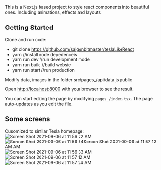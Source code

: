 This is a Next.js based project to style react components into beautiful ones. Including animations, effects and layouts

## Getting Started
Clone and run code: 
- git clone https://github.com/saigonbitmaster/teslaLikeReact
- yarn //install node depedenceis
- yarn run dev //run development mode 
- yarn run build //build websie
- yarn run start //run production

Modify data, images in the folder
src/pages_/api/data.js
public

Open [http://localhost:8000](http://localhost:8000) with your browser to see the result.

You can start editing the page by modifying `pages_/index.tsx`. The page auto-updates as you edit the file.

## Some screens
Cusomized to similar Tesla homepage:
![Screen Shot 2021-09-06 at 11 56 22 AM](https://user-images.githubusercontent.com/89018674/132180413-aa6ef60d-2fed-430c-892d-405ac3f86dcf.jpg)
![Screen Shot 2021-09-06 at 11 56 54![Screen Shot 2021-09-06 at 11 57 12 AM](https://user-images.githubusercontent.com/89018674/132181780-4cbf9208-5a4f-4ab4-99a1-aa3d6f189c79.jpg)
 AM](https://user-images.githubusercontent.com/89018674/132181614-e36df7b2-e316-406a-a845-d8490c5314ae.jpg)
 ![Screen Shot 2021-09-06 at 11 56 33 AM](https://user-images.githubusercontent.com/89018674/132182265-201fb617-7481-43dd-a94f-f21489686822.jpg)
![Screen Shot 2021-09-06 at 11 57 12 AM](https://user-images.githubusercontent.com/89018674/132182312-5d8dc566-67cc-4ffa-ae6c-bc9df181f970.jpg)
![Screen Shot 2021-09-06 at 11 57 24 AM](https://user-images.githubusercontent.com/89018674/132182329-eea4091a-523d-4fd2-a573-49fb5a129f4a.jpg)
